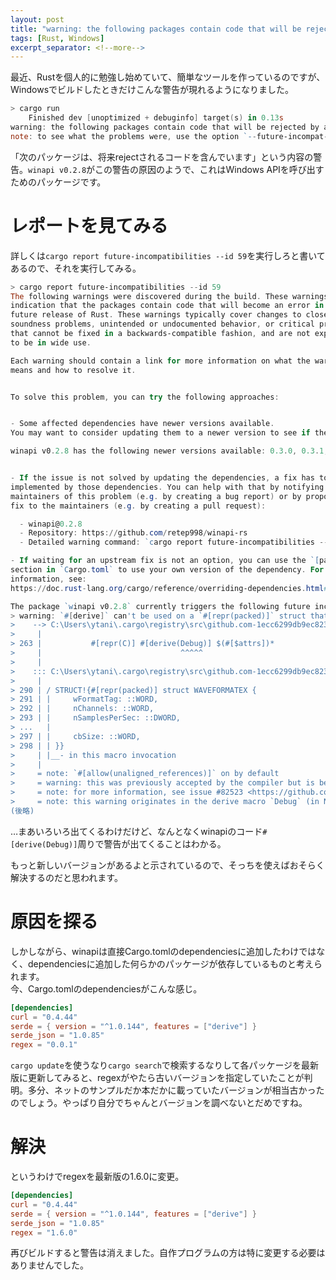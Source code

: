 ```yaml
---
layout: post
title: "warning: the following packages contain code that will be rejected by a future version of Rust"
tags: [Rust, Windows]
excerpt_separator: <!--more-->
---
```


最近、Rustを個人的に勉強し始めていて、簡単なツールを作っているのですが、Windowsでビルドしたときだけこんな警告が現れるようになりました。  

```powershell
> cargo run
    Finished dev [unoptimized + debuginfo] target(s) in 0.13s
warning: the following packages contain code that will be rejected by a future version of Rust: winapi v0.2.8
note: to see what the problems were, use the option `--future-incompat-report`, or run `cargo report future-incompatibilities --id 59`
```

「次のパッケージは、将来rejectされるコードを含んでいます」という内容の警告。``winapi v0.2.8``がこの警告の原因のようで、これはWindows APIを呼び出すためのパッケージです。

<!--more-->  

# レポートを見てみる

詳しくは``cargo report future-incompatibilities --id 59``を実行しろと書いてあるので、それを実行してみる。

```powershell
> cargo report future-incompatibilities --id 59
The following warnings were discovered during the build. These warnings are an
indication that the packages contain code that will become an error in a
future release of Rust. These warnings typically cover changes to close
soundness problems, unintended or undocumented behavior, or critical problems
that cannot be fixed in a backwards-compatible fashion, and are not expected
to be in wide use.

Each warning should contain a link for more information on what the warning
means and how to resolve it.


To solve this problem, you can try the following approaches:


- Some affected dependencies have newer versions available.
You may want to consider updating them to a newer version to see if the issue has been fixed.

winapi v0.2.8 has the following newer versions available: 0.3.0, 0.3.1, 0.3.2, 0.3.3, 0.3.4, 0.3.5, 0.3.6, 0.3.7, 0.3.8, 0.3.9


- If the issue is not solved by updating the dependencies, a fix has to be
implemented by those dependencies. You can help with that by notifying the
maintainers of this problem (e.g. by creating a bug report) or by proposing a
fix to the maintainers (e.g. by creating a pull request):

  - winapi@0.2.8
  - Repository: https://github.com/retep998/winapi-rs
  - Detailed warning command: `cargo report future-incompatibilities --id 59 --package winapi@0.2.8`

- If waiting for an upstream fix is not an option, you can use the `[patch]`
section in `Cargo.toml` to use your own version of the dependency. For more
information, see:
https://doc.rust-lang.org/cargo/reference/overriding-dependencies.html#the-patch-section

The package `winapi v0.2.8` currently triggers the following future incompatibility lints:
> warning: `#[derive]` can't be used on a `#[repr(packed)]` struct that does not derive Copy (error E0133)
>    --> C:\Users\ytani\.cargo\registry\src\github.com-1ecc6299db9ec823\winapi-0.2.8\src\macros.rs:263:29
>     |
> 263 |           #[repr(C)] #[derive(Debug)] $(#[$attrs])*
>     |                               ^^^^^
>     |
>    ::: C:\Users\ytani\.cargo\registry\src\github.com-1ecc6299db9ec823\winapi-0.2.8\src\mmreg.rs:290:1
>     |
> 290 | / STRUCT!{#[repr(packed)] struct WAVEFORMATEX {
> 291 | |     wFormatTag: ::WORD,
> 292 | |     nChannels: ::WORD,
> 293 | |     nSamplesPerSec: ::DWORD,
> ...   |
> 297 | |     cbSize: ::WORD,
> 298 | | }}
>     | |__- in this macro invocation
>     |
>     = note: `#[allow(unaligned_references)]` on by default
>     = warning: this was previously accepted by the compiler but is being phased out; it will become a hard error in a future release!
>     = note: for more information, see issue #82523 <https://github.com/rust-lang/rust/issues/82523>
>     = note: this warning originates in the derive macro `Debug` (in Nightly builds, run with -Z macro-backtrace for more info)
(後略)
```

…まあいろいろ出てくるわけだけど、なんとなくwinapiのコード``#[derive(Debug)]``周りで警告が出てくることはわかる。  

もっと新しいバージョンがあるよと示されているので、そっちを使えばおそらく解決するのだと思われます。  

# 原因を探る

しかしながら、winapiは直接Cargo.tomlのdependenciesに追加したわけではなく、dependenciesに追加した何らかのパッケージが依存しているものと考えられます。  
今、Cargo.tomlのdependenciesがこんな感じ。

```toml
[dependencies]
curl = "0.4.44"
serde = { version = "^1.0.144", features = ["derive"] }
serde_json = "1.0.85"
regex = "0.0.1"
```

``cargo update``を使うなり``cargo search``で検索するなりして各パッケージを最新版に更新してみると、regexがやたら古いバージョンを指定していたことが判明。多分、ネットのサンプルだか本だかに載っていたバージョンが相当古かったのでしょう。やっぱり自分でちゃんとバージョンを調べないとだめですね。  

# 解決

というわけでregexを最新版の1.6.0に変更。  

```toml
[dependencies]
curl = "0.4.44"
serde = { version = "^1.0.144", features = ["derive"] }
serde_json = "1.0.85"
regex = "1.6.0"
```

再びビルドすると警告は消えました。自作プログラムの方は特に変更する必要はありませんでした。

